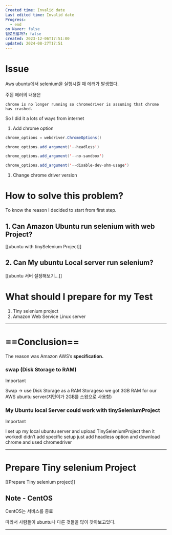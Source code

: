 ```yaml
---
Created time: Invalid date
Last edited time: Invalid date
Progress:
  - end
on Naver: false
업로드할까?: false
created: 2023-12-06T17:51:00
updated: 2024-08-27T17:51
---
```

# Issue

Aws ubuntu에서 selenium을 실행시킬 때 에러가 발생했다.

주된 에러의 내용은

```Shell
chrome is no longer running so chromedriver is assuming that chrome has crashed.
```

  

So I did it a lots of ways from internet

1. Add chrome option

```Java
chrome_options = webdriver.ChromeOptions()

chrome_options.add_argument('--headless')

chrome_options.add_argument('--no-sandbox')

chrome_options.add_argument('--disable-dev-shm-usage')
```

  

1. Change chrome driver version

# How to solve this problem?

To know the reason I decided to start from first step.

  

## 1. Can Amazon Ubuntu run selenium with web Project?

[[ubuntu with tinySelenium Project]]

## 2. Can My ubuntu Local server run selenium?

[[ubuntu 서버 설정해보기…]]

# What should I prepare for my Test

1. Tiny selenium project
2. Amazon Web Service Linux server

  

---

# ==Conclusion==

The reason was Amazon AWS’s **specification.**

  

### swap (Disk Storage to RAM)

> [!important]  
> Swap → use Disk Storage as a RAM Storageso we got 3GB RAM for our AWS ubuntu server(지민이가 2GB를 스왑으로 사용함)  

  

### My Ubuntu local Server could work with tinySeleniumProject

> [!important]  
> I set up my local ubuntu server and upload TinySeleniumProject then it workedI didn’t add specific setup just add headless option and download chrome and used chromedriver  

  

---

# Prepare Tiny selenium Project

[[Prepare Tiny selenium project]]

## Note - CentOS

CentOS는 서비스를 종료

따라서 사람들이 ubuntu나 다른 것들을 많이 찾아보고있다.

  

---